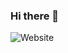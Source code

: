 ### Hi there 👋

<!--
**x-darkvanilla-x/x-darkvanilla-x** is a ✨ _special_ ✨ repository because its `README.md` (this file) appears on your GitHub profile.

Here are some ideas to get you started:

- 🔭 I’m currently a Second Year BSC IT student 
- 🌱 I’m currently learning Full Stack Development 
- 👯 I’m looking to collaborate on ...
- 🤔 I’m looking for help with ...
- 💬 Ask me about ...
- 📫 How to reach me: ...
- 😄 Pronouns: ...
- ⚡ Fun fact: ...
-->

<img alt="Website" src="https://img.shields.io/website?down_message=Down&label=MY CALCULATOR &style=for-the-badge&up_message=Online&url=https://dipeshadelkar.netlify.app">
